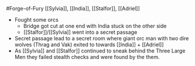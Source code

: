 #Forge-of-Fury 
[[Sylvia]], [[India]], [[Stalfor]], [[Adriel]]

- Fought some orcs
	- Bridge got cut at one end with India stuck on the other side
	- [[Stalfor]]/[[Sylvia]] went into a secret passage
- Secret passage lead to a secret room where giant orc man with two dire wolves (Thrag and Vak) exited to towards [[India]] + [[Adriel]]
- As [[Sylvia]] and [[Stalfor]] continued to sneak behind the Three Large Men they failed stealth checks and were found by the them.